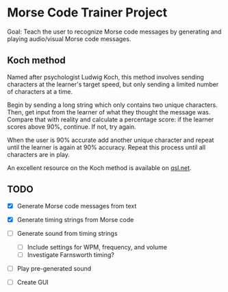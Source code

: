# Morse Code Trainer Project

Goal: Teach the user to recognize Morse code messages by generating and playing audio/visual Morse code messages.

## Koch method

Named after psychologist Ludwig Koch, this method involves sending characters at the learner's target speed, but only sending a limited number of characters at a time. 

Begin by sending a long string which only contains two unique characters.
Then, get input from the learner of what they thought the message was.
Compare that with reality and calculate a percentage score: if the learner scores above 90%, continue. If not, try again.

When the user is 90% accurate add another unique character and repeat until the learner is again at 90% accuracy.
Repeat this process until all characters are in play.

An excellent resource on the Koch method is available on [qsl.net](https://www.qsl.net/n1irz/finley.morse.html).

## TODO
- [x] Generate Morse code messages from text
- [x] Generate timing strings from Morse code
- [ ] Generate sound from timing strings
    - [ ] Include settings for WPM, frequency, and volume
    - [ ] Investigate Farnsworth timing?
- [ ] Play pre-generated sound
- [ ] Create GUI


